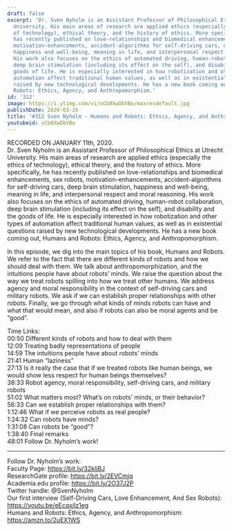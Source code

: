 ```yaml
---
draft: false
excerpt: 'Dr. Sven Nyholm is an Assistant Professor of Philosophical Ethics at Utrecht
  University. His main areas of research are applied ethics (especially the ethics
  of technology), ethical theory, and the history of ethics. More specifically, he
  has recently published on love-relationships and biomedical enhancements, sex robots,
  motivation-enhancements, accident-algorithms for self-driving cars, deep brain stimulation,
  happiness and well-being, meaning in life, and interpersonal respect and moral reasoning.
  His work also focuses on the ethics of automated driving, human-robot collaboration,
  deep brain stimulation (including its effect on the self), and disability and the
  goods of life. He is especially interested in how robotization and other types of
  automation affect traditional human values, as well as in existential questions
  raised by new technological developments. He has a new book coming out, Humans and
  Robots: Ethics, Agency, and Anthropomorphism.'
id: '312'
image: https://i.ytimg.com/vi/oCb8XwDbVBo/maxresdefault.jpg
publishDate: 2020-03-26
title: '#312 Sven Nyholm - Humans and Robots: Ethics, Agency, and Anthropomorphism'
youtubeid: oCb8XwDbVBo
---
```

<div class="timelinks">

RECORDED ON JANUARY 11th, 2020.  
Dr. Sven Nyholm is an Assistant Professor of Philosophical Ethics at Utrecht University. His main areas of research are applied ethics (especially the ethics of technology), ethical theory, and the history of ethics. More specifically, he has recently published on love-relationships and biomedical enhancements, sex robots, motivation-enhancements, accident-algorithms for self-driving cars, deep brain stimulation, happiness and well-being, meaning in life, and interpersonal respect and moral reasoning. His work also focuses on the ethics of automated driving, human-robot collaboration, deep brain stimulation (including its effect on the self), and disability and the goods of life. He is especially interested in how robotization and other types of automation affect traditional human values, as well as in existential questions raised by new technological developments. He has a new book coming out, Humans and Robots: Ethics, Agency, and Anthropomorphism.

In this episode, we dig into the main topics of his book, Humans and Robots. We refer to the fact that there are different kinds of robots and how we should deal with them. We talk about anthropomorphization, and the intuitions people have about robots’ minds. We raise the question about the way we treat robots spilling into how we treat other humans. We address agency and moral responsibility in the context of self-driving cars and military robots. We ask if we can establish proper relationships with other robots. Finally, we go through what kinds of minds robots can have and what that would mean, and also if robots can also be moral agents and be “good”.

Time Links:  
<time>00:50</time> Different kinds of robots and how to deal with them  
<time>12:09</time> Treating badly representations of people  
<time>14:59</time> The intuitions people have about robots’ minds  
<time>21:41</time> Human “laziness”  
<time>27:13</time> Is it really the case that if we treated robots like human beings, we would show less respect for human beings themselves?   
<time>38:33</time> Robot agency, moral responsibility, self-driving cars, and military robots  
<time>51:02</time> What matters most? What’s on robots’ minds, or their behavior?  
<time>56:33</time> Can we establish proper relationships with them?  
<time>1:12:46</time> What if we perceive robots as real people?  
<time>1:24:32</time> Can robots have minds?  
<time>1:31:08</time> Can robots be “good”?  
<time>1:38:40</time> Final remarks  
<time>48:01</time> Follow Dr. Nyholm’s work!

---

Follow Dr. Nyholm’s work:  
Faculty Page: https://bit.ly/32kljBJ  
ResearchGate profile: https://bit.ly/2EVCmjq  
Academia.edu profile: https://bit.ly/2O37J2P  
Twitter handle: @SvenNyholm  
Our first interview (Self-Driving Cars, Love Enhancement, And Sex Robots): https://youtu.be/eEcqxjlz1eg  
Humans and Robots: Ethics, Agency, and Anthropomorphism: https://amzn.to/2uEX1WS
</div>

